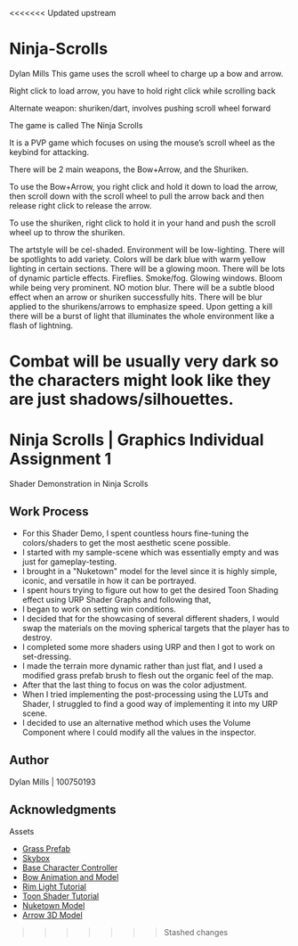 <<<<<<< Updated upstream
# Ninja-Scrolls
 Dylan Mills
This game uses the scroll wheel to charge up a bow and arrow. 

Right click to load arrow, you have to hold right click while scrolling back

Alternate weapon: shuriken/dart, involves pushing scroll wheel forward

The game is called The Ninja Scrolls

It is a PVP game which focuses on using the mouse’s scroll wheel as the keybind for attacking.

There will be 2 main weapons, the Bow+Arrow, and the Shuriken.

To use the Bow+Arrow, you right click and hold it down to load the arrow, then scroll down with the scroll wheel to pull the arrow back and then release right click to release the arrow.

To use the shuriken, right click to hold it in your hand and push the scroll wheel up to throw the shuriken.

The artstyle will be cel-shaded. Environment will be low-lighting. There will be spotlights to add variety. Colors will be dark blue with warm yellow lighting in certain sections. There will be a glowing moon.
There will be lots of dynamic particle effects. Fireflies. Smoke/fog. Glowing windows. Bloom while being very prominent. NO motion blur. There will be a subtle blood effect when an arrow or shuriken successfully hits. There will be blur applied to the shurikens/arrows to emphasize speed. Upon getting a kill there will be a burst of light that illuminates the whole environment like a flash of lightning.

Combat will be usually very dark so the characters might look like they are just shadows/silhouettes.
=======
# Ninja Scrolls | Graphics Individual Assignment 1

Shader Demonstration in Ninja Scrolls

## Work Process

- For this Shader Demo, I spent countless hours fine-tuning the colors/shaders to get the most aesthetic scene possible.
- I started with my sample-scene which was essentially empty and was just for gameplay-testing.
- I brought in a "Nuketown" model for the level since it is highly simple, iconic, and versatile in how it can be portrayed.
- I spent hours trying to figure out how to get the desired Toon Shading effect using URP Shader Graphs and following that,
- I began to work on setting win conditions.
- I decided that for the showcasing of several different shaders, I would swap the materials on the moving spherical targets that the player has to destroy. 
- I completed some more shaders using URP and then I got to work on set-dressing. 
- I made the terrain more dynamic rather than just flat, and I used a modified grass prefab brush to flesh out the organic feel of the map.
- After that the last thing to focus on was the color adjustment. 
- When I tried implementing the post-processing using the LUTs and Shader, I struggled to find a good way of implementing it into my URP scene.
- I decided to use an alternative method which uses the Volume Component where I could modify all the values in the inspector.

## Author

Dylan Mills  | 100750193

## Acknowledgments

Assets
* [Grass Prefab](https://assetstore.unity.com/packages/3d/environments/lowpoly-environment-nature-pack-free-187052)
* [Skybox](https://assetstore.unity.com/packages/2d/textures-materials/sky/fantasy-skybox-free-18353)
* [Base Character Controller](https://assetstore.unity.com/packages/essentials/starter-assets-first-person-character-controller-196525)
* [Bow Animation and Model](https://assetstore.unity.com/packages/tools/animation/standardize-bows-139068)
* [Rim Light Tutorial](https://www.youtube.com/watch?v=jcMRaFF9RRI&ab_channel=NedMakesGames)
* [Toon Shader Tutorial](https://youtu.be/lUmRJRrZfGc)
* [Nuketown Model](https://sketchfab.com/3d-models/nuketown-from-call-of-duty-d692296e16e34d499a6fd7508a0e1b3a)
* [Arrow 3D Model](https://sketchfab.com/3d-models/arrow-3b7c2124180c4b349ca533f0bb4cc955)
>>>>>>> Stashed changes

